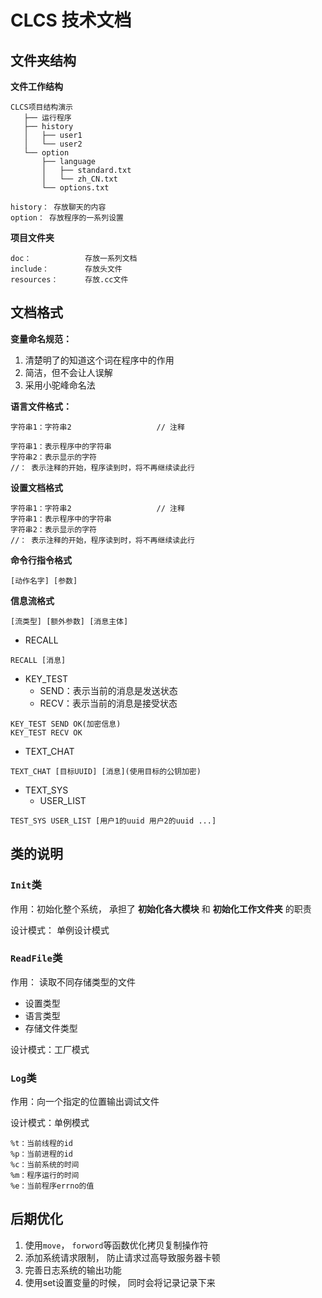 # CLCS 技术文档

## 文件夹结构

**文件工作结构**

```
CLCS项目结构演示
   ├── 运行程序
   ├── history
   │   ├── user1
   │   └── user2
   └── option
       ├── language
       │   ├── standard.txt
       │   └── zh_CN.txt
       └── options.txt
```

```
history： 存放聊天的内容
option： 存放程序的一系列设置
```

**项目文件夹**

```
doc： 			存放一系列文档
include： 		存放头文件
resources： 		存放.cc文件
```



## 文档格式

**变量命名规范：**

1. 清楚明了的知道这个词在程序中的作用
2. 简洁，但不会让人误解
3. 采用小驼峰命名法



**语言文件格式：**

```
字符串1：字符串2					// 注释
```

```
字符串1：表示程序中的字符串
字符串2：表示显示的字符
//： 表示注释的开始，程序读到时，将不再继续读此行
```

**设置文档格式**

```
字符串1：字符串2					// 注释
字符串1：表示程序中的字符串
字符串2：表示显示的字符
//： 表示注释的开始，程序读到时，将不再继续读此行
```



**命令行指令格式**

```
[动作名字] [参数]
```

**信息流格式**

```
[流类型] [额外参数] [消息主体]
```

* RECALL

```
RECALL [消息]
```

* KEY_TEST
  * SEND：表示当前的消息是发送状态
  * RECV：表示当前的消息是接受状态

```
KEY_TEST SEND OK(加密信息)
KEY_TEST RECV OK
```

* TEXT_CHAT

```
TEXT_CHAT [目标UUID] [消息](使用目标的公钥加密)
```

* TEXT_SYS
  * USER_LIST

```
TEST_SYS USER_LIST [用户1的uuid 用户2的uuid ...]
```



## 类的说明

### `Init`类

作用：初始化整个系统， 承担了 **初始化各大模块** 和 **初始化工作文件夹** 的职责

设计模式： 单例设计模式

### `ReadFile`类

作用： 读取不同存储类型的文件

* 设置类型
* 语言类型
* 存储文件类型

设计模式：工厂模式

### `Log`类

作用：向一个指定的位置输出调试文件

设计模式：单例模式

```
%t：当前线程的id
%p：当前进程的id
%c：当前系统的时间
%m：程序运行的时间
%e：当前程序errno的值
```

## 后期优化

1. 使用`move`， `forword`等函数优化拷贝复制操作符
2. 添加系统请求限制， 防止请求过高导致服务器卡顿
2. 完善日志系统的输出功能
2. 使用set设置变量的时候， 同时会将记录记录下来
